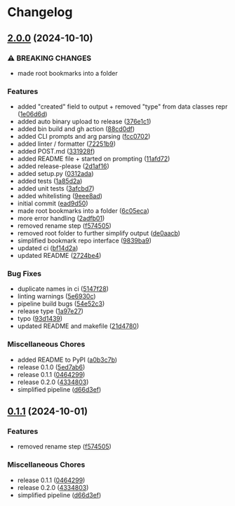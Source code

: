 # Changelog

## [2.0.0](https://github.com/nico-i/bkmks/compare/v0.1.1...v2.0.0) (2024-10-10)


### ⚠ BREAKING CHANGES

* made root bookmarks into a folder

### Features

* added "created" field to output + removed "type" from data classes repr ([1e06d6d](https://github.com/nico-i/bkmks/commit/1e06d6d889de817ad3233060992c6dec922dc15b))
* added auto binary upload to release ([376e1c1](https://github.com/nico-i/bkmks/commit/376e1c1c2a473de41f2ab6a39978498c1e9fa633))
* added bin build and gh action ([88cd0df](https://github.com/nico-i/bkmks/commit/88cd0dfc84fff547d8590dcf94c92915d6415b9d))
* added CLI prompts and arg parsing ([fcc0702](https://github.com/nico-i/bkmks/commit/fcc07022f6180dcb402b39048bf06923808d6a0e))
* added linter / formatter ([72251b9](https://github.com/nico-i/bkmks/commit/72251b95f2c490dc752fe9a9d49b70e60118ed7a))
* added POST.md ([331928f](https://github.com/nico-i/bkmks/commit/331928f5dc042e0e3a2a8a2d6d46ab7c654baf20))
* added README file + started on prompting ([11afd72](https://github.com/nico-i/bkmks/commit/11afd72c8837fc75c67d40901e4b11705a8ef6fb))
* added release-please ([2d1af16](https://github.com/nico-i/bkmks/commit/2d1af16bdb83a8b0587ee8cbfd9febfca5420d18))
* added setup.py ([0312ada](https://github.com/nico-i/bkmks/commit/0312adaf9e904383664d2a81d762d494ae99d441))
* added tests ([1a85d2a](https://github.com/nico-i/bkmks/commit/1a85d2a1150217a946add400b6b068c1e5d95087))
* added unit tests ([3afcbd7](https://github.com/nico-i/bkmks/commit/3afcbd7d4546a0d621ab4722da434d71d251262e))
* added whitelisting ([9eee8ad](https://github.com/nico-i/bkmks/commit/9eee8ad7ff54a8af9ce4516b519cb660d4e1b085))
* initial commit ([ead9d50](https://github.com/nico-i/bkmks/commit/ead9d50dc8d1179b27d5c474cda684ccee4a2778))
* made root bookmarks into a folder ([6c05eca](https://github.com/nico-i/bkmks/commit/6c05eca73ce198c3d8eb5aa129791cd17b69f798))
* more error handling ([2adfb01](https://github.com/nico-i/bkmks/commit/2adfb0146af05cabca084a25efdde36eb75efb6e))
* removed rename step ([f574505](https://github.com/nico-i/bkmks/commit/f5745053b49820d03a973dd33b3a37be5366872e))
* removed root folder to further simplify output ([de0aacb](https://github.com/nico-i/bkmks/commit/de0aacbc546a7c8ba57d68545a757ab06ab9c52a))
* simplified bookmark repo interface ([9839ba9](https://github.com/nico-i/bkmks/commit/9839ba9402ec44ce250a57b5e5da4e56d85352a6))
* updated ci ([bf14d2a](https://github.com/nico-i/bkmks/commit/bf14d2a708f2fe11790abe00768c3329e84a69bf))
* updated README ([2724be4](https://github.com/nico-i/bkmks/commit/2724be4168d9bab0be175db64893eec4b10df007))


### Bug Fixes

* duplicate names in ci ([5147f28](https://github.com/nico-i/bkmks/commit/5147f28a2746d645cd7e89553f847c1baf481f31))
* linting warnings ([5e6930c](https://github.com/nico-i/bkmks/commit/5e6930c8f2d15cfc05ca69975c52fee33acf051b))
* pipeline build bugs ([54e52c3](https://github.com/nico-i/bkmks/commit/54e52c38e9ea0e794544dafe58ef2c09992854a5))
* release type ([1a97e27](https://github.com/nico-i/bkmks/commit/1a97e278f007a2b80a01b2c0fa91b643dcf69d74))
* typo ([93d1439](https://github.com/nico-i/bkmks/commit/93d1439e815a93b18bfb9539d89e658ce7b467b2))
* updated README and makefile ([21d4780](https://github.com/nico-i/bkmks/commit/21d47806876749e23710a1e23bc44866e7c829c4))


### Miscellaneous Chores

* added README to PyPI ([a0b3c7b](https://github.com/nico-i/bkmks/commit/a0b3c7b0b7fbf9086da63b1a95c9d09497ad28bb))
* release 0.1.0 ([5ed7ab6](https://github.com/nico-i/bkmks/commit/5ed7ab66af5b581879fad058bb620436c463dcf3))
* release 0.1.1 ([0464299](https://github.com/nico-i/bkmks/commit/04642996c23df060c92d5ab043b826469db8150c))
* release 0.2.0 ([4334803](https://github.com/nico-i/bkmks/commit/4334803a4b316f3efd61d2030fefd0c2f0dac39a))
* simplified pipeline ([d66d3ef](https://github.com/nico-i/bkmks/commit/d66d3efcd7512c100f53f4ee352e27b8c0203263))

## [0.1.1](https://github.com/nico-i/bkmks/compare/v0.1.1...v0.1.1) (2024-10-01)


### Features

* removed rename step ([f574505](https://github.com/nico-i/bkmks/commit/f5745053b49820d03a973dd33b3a37be5366872e))


### Miscellaneous Chores

* release 0.1.1 ([0464299](https://github.com/nico-i/bkmks/commit/04642996c23df060c92d5ab043b826469db8150c))
* release 0.2.0 ([4334803](https://github.com/nico-i/bkmks/commit/4334803a4b316f3efd61d2030fefd0c2f0dac39a))
* simplified pipeline ([d66d3ef](https://github.com/nico-i/bkmks/commit/d66d3efcd7512c100f53f4ee352e27b8c0203263))
